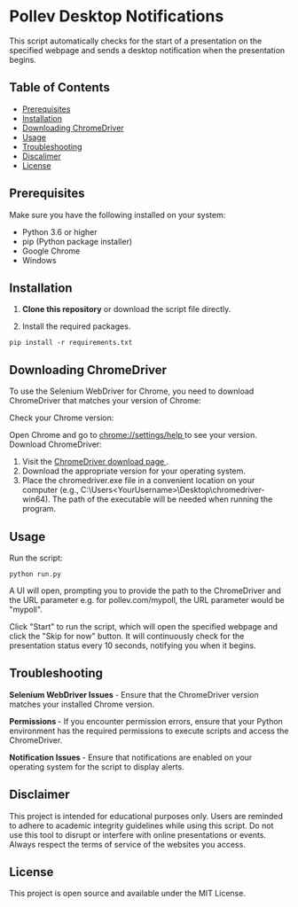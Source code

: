 # Pollev Desktop Notifications
This script automatically checks for the start of a presentation on the specified webpage and sends a desktop notification when the presentation begins.

## Table of Contents

- [Prerequisites](#prerequisites)
- [Installation](#installation)
- [Downloading ChromeDriver](#downloading-chromedriver)
- [Usage](#usage)
- [Troubleshooting](#troubleshooting)
- [Discalimer](#disclaimer)
- [License](#license)

## Prerequisites

Make sure you have the following installed on your system:

- Python 3.6 or higher
- pip (Python package installer)
- Google Chrome
- Windows

## Installation

1. **Clone this repository** or download the script file directly.

2. Install the required packages.

``` pip install -r requirements.txt ```

## Downloading ChromeDriver

To use the Selenium WebDriver for Chrome, you need to download ChromeDriver that matches your version of Chrome:

Check your Chrome version:

Open Chrome and go to <a href = "chrome://settings/help"> chrome://settings/help </a> to see your version.
Download ChromeDriver:

1. Visit the <a href="https://googlechromelabs.github.io/chrome-for-testing/"> ChromeDriver download page </a>. <br>
2. Download the appropriate version for your operating system. <br>
3. Place the chromedriver.exe file in a convenient location on your computer (e.g., C:\Users\<YourUsername>\Desktop\chromedriver-win64\). The path of the executable will be needed when running the program. <br>

## Usage

Run the script:
```
python run.py
```

A UI will open, prompting you to provide the path to the ChromeDriver and the URL parameter e.g. for pollev.com/mypoll, the URL parameter would be "mypoll".

Click "Start" to run the script, which will open the specified webpage and click the "Skip for now" button. It will continuously check for the presentation status every 10 seconds, notifying you when it begins.

## Troubleshooting

<b> Selenium WebDriver Issues </b> - Ensure that the ChromeDriver version matches your installed Chrome version. <br>

<b>Permissions </b> - If you encounter permission errors, ensure that your Python environment has the required permissions to execute scripts and access the ChromeDriver. <br>

<b> Notification Issues </b> - Ensure that notifications are enabled on your operating system for the script to display alerts. <br>

## Disclaimer
This project is intended for educational purposes only. Users are reminded to adhere to academic integrity guidelines while using this script. Do not use this tool to disrupt or interfere with online presentations or events. Always respect the terms of service of the websites you access.

## License
This project is open source and available under the MIT License.




